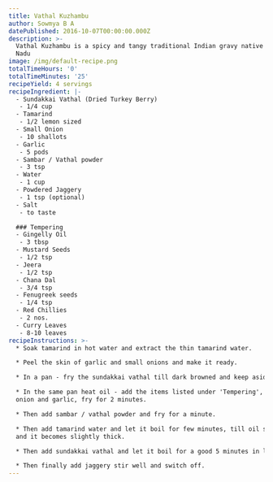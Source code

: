 ```yaml
---
title: Vathal Kuzhambu
author: Sowmya B A
datePublished: 2016-10-07T00:00:00.000Z
description: >-
  Vathal Kuzhambu is a spicy and tangy traditional Indian gravy native of Tamil
  Nadu
image: /img/default-recipe.png
totalTimeHours: '0'
totalTimeMinutes: '25'
recipeYield: 4 servings
recipeIngredient: |-
  - Sundakkai Vathal (Dried Turkey Berry)
   - 1/4 cup
  - Tamarind
   - 1/2 lemon sized
  - Small Onion
   - 10 shallots
  - Garlic
   - 5 pods
  - Sambar / Vathal powder
   - 3 tsp
  - Water
   - 1 cup
  - Powdered Jaggery
   - 1 tsp (optional)
  - Salt
   - to taste

  ### Tempering
  - Gingelly Oil
   - 3 tbsp
  - Mustard Seeds
   - 1/2 tsp
  - Jeera
   - 1/2 tsp
  - Chana Dal
   - 3/4 tsp
  - Fenugreek seeds
   - 1/4 tsp
  - Red Chillies
   - 2 nos.
  - Curry Leaves
   - 8-10 leaves
recipeInstructions: >-
  * Soak tamarind in hot water and extract the thin tamarind water.

  * Peel the skin of garlic and small onions and make it ready.

  * In a pan - fry the sundakkai vathal till dark browned and keep aside.

  * In the same pan heat oil - add the items listed under 'Tempering', then add
  onion and garlic, fry for 2 minutes.

  * Then add sambar / vathal powder and fry for a minute.

  * Then add tamarind water and let it boil for few minutes, till oil separates
  and it becomes slightly thick.

  * Then add sundakkai vathal and let it boil for a good 5 minutes in low flame.

  * Then finally add jaggery stir well and switch off.
---
```



